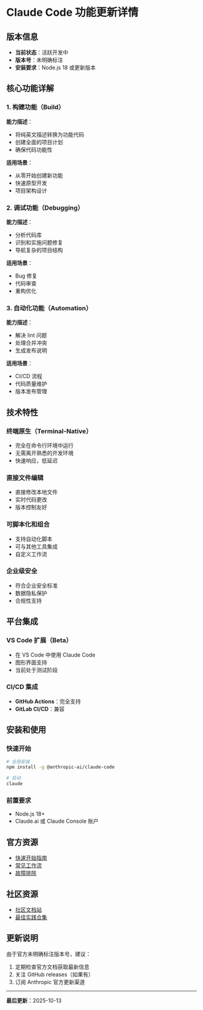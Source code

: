 # Claude Code 功能更新详情

## 版本信息

- **当前状态**：活跃开发中
- **版本号**：未明确标注
- **安装要求**：Node.js 18 或更新版本

## 核心功能详解

### 1. 构建功能（Build）

**能力描述**：
- 将纯英文描述转换为功能代码
- 创建全面的项目计划
- 确保代码功能性

**适用场景**：
- 从零开始创建新功能
- 快速原型开发
- 项目架构设计

### 2. 调试功能（Debugging）

**能力描述**：
- 分析代码库
- 识别和实施问题修复
- 导航复杂的项目结构

**适用场景**：
- Bug 修复
- 代码审查
- 重构优化

### 3. 自动化功能（Automation）

**能力描述**：
- 解决 lint 问题
- 处理合并冲突
- 生成发布说明

**适用场景**：
- CI/CD 流程
- 代码质量维护
- 版本发布管理

## 技术特性

### 终端原生（Terminal-Native）
- 完全在命令行环境中运行
- 无需离开熟悉的开发环境
- 快速响应，低延迟

### 直接文件编辑
- 直接修改本地文件
- 实时代码更改
- 版本控制友好

### 可脚本化和组合
- 支持自动化脚本
- 可与其他工具集成
- 自定义工作流

### 企业级安全
- 符合企业安全标准
- 数据隐私保护
- 合规性支持

## 平台集成

### VS Code 扩展（Beta）
- 在 VS Code 中使用 Claude Code
- 图形界面支持
- 当前处于测试阶段

### CI/CD 集成
- **GitHub Actions**：完全支持
- **GitLab CI/CD**：兼容

## 安装和使用

### 快速开始

```bash
# 全局安装
npm install -g @anthropic-ai/claude-code

# 启动
claude
```

### 前置要求
- Node.js 18+
- Claude.ai 或 Claude Console 账户

## 官方资源

- [快速开始指南](https://docs.claude.com/en/docs/claude-code/quickstart)
- [常见工作流](https://docs.claude.com/en/docs/claude-code/common-workflows)
- [故障排除](https://docs.claude.com/en/docs/claude-code/troubleshooting)

## 社区资源

- [社区文档站](https://cc.deeptoai.com/docs)
- [最佳实践合集](https://cc.deeptoai.com/docs/en/best-practices)

## 更新说明

由于官方未明确标注版本号，建议：
1. 定期检查官方文档获取最新信息
2. 关注 GitHub releases（如果有）
3. 订阅 Anthropic 官方更新渠道

---

**最后更新**：2025-10-13
